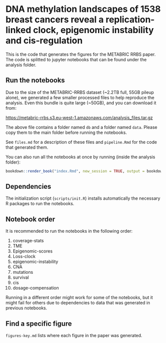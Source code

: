 
# DNA methylation landscapes of 1538 breast cancers reveal a replication-linked clock, epigenomic instability and cis-regulation

<!-- badges: start -->
<!-- badges: end -->

This is the code that generates the figures for the METABRIC RRBS paper. The code is splitted to jupyter notebooks that can be found under the analysis folder. 

## Run the notebooks

Due to the size of the METABRIC-RRBS dataset (~2.2TB full, 55GB pileup alone), we generated a few smaller processed files to help reproduce the analysis. Even this bundle is quite large (~50GB), and you can download it from: 

https://metabric-rrbs.s3.eu-west-1.amazonaws.com/analysis_files.tar.gz

The above file contains a folder named `db` and a folder named `data`. Please copy them to the main folder before running the notebooks. 

See `files.md` for a description of these files and `pipeline.Rmd` for the code that generated them. 

You can also run all the notebooks at once by running (inside the analysis folder):

```r
bookdown::render_book("index.Rmd", new_session = TRUE, output = bookdown::gitbook())
```

## Dependencies

The initialization script (`scripts/init.R`) installs automatically the necessary R packages to run the notebooks. 

## Notebook order 

It is recommended to run the notebooks in the following order: 

1. coverage-stats
2. TME
3. Epigenomic-scores
4. Loss-clock
5. epigenomic-instability
6. CNA
7. mutations
8. survival
9. cis
10. dosage-compensation

Running in a different order might work for some of the notebooks, but it might fail for others due to dependencies to data that was generated in previous notebooks. 

## Find a specific figure

`figures-key.md` lists where each figure in the paper was generated. 
